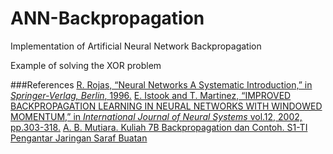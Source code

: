 # ANN-Backpropagation

Implementation of Artificial Neural Network Backpropagation

Example of solving the XOR problem

###References
[R. Rojas, “Neural Networks A Systematic Introduction,” in *Springer-Verlag, Berlin*, 1996.](https://page.mi.fu-berlin.de/rojas/neural/)
[E. Istook and T. Martinez, “IMPROVED BACKPROPAGATION LEARNING IN NEURAL NETWORKS WITH WINDOWED MOMENTUM,” in *International Journal of Neural Systems* vol.12, 2002, pp.303-318.](http://axon.cs.byu.edu/papers/IstookIJNS)
[A. B. Mutiara. Kuliah 7B Backpropagation dan Contoh. S1-TI
Pengantar Jaringan Saraf Buatan](http://amutiara.staff.gunadarma.ac.id/Downloads/files/15556/Kuliah_7b_BACKPROPAGATIONS+dan+contoh.pdf)
